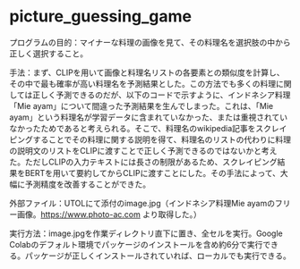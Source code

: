 # picture_guessing_game

プログラムの目的：マイナーな料理の画像を見て、その料理名を選択肢の中から正しく選択すること。

手法：まず、CLIPを用いて画像と料理名リストの各要素との類似度を計算し、その中で最も確率が高い料理名を予測結果とした。この方法でも多くの料理に関しては正しく予測できるのだが、以下のコードで示すように、インドネシア料理「Mie ayam」について間違った予測結果を生んでしまった。これは、「Mie ayam」という料理名が学習データに含まれていなかった、または重視されていなかったためであると考えられる。そこで、料理名のwikipedia記事をスクレイピングすることでその料理に関する説明を得て、料理名のリストの代わりに料理の説明文のリストをCLIPに渡すことで正しく予測できるのではないかと考えた。ただしCLIPの入力テキストには長さの制限があるため、スクレイピング結果をBERTを用いて要約してからCLIPに渡すことにした。その手法によって、大幅に予測精度を改善することができた。

外部ファイル：UTOLにて添付のimage.jpg（インドネシア料理Mie ayamのフリー画像。https://www.photo-ac.com より取得した。）

実行方法：image.jpgを作業ディレクトリ直下に置き、全セルを実行。Google Colabのデフォルト環境でパッケージのインストールを含め約6分で実行できる。パッケージが正しくインストールされていれば、ローカルでも実行できる。
